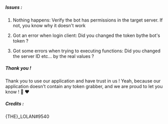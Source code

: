 ##### Issues :

1. Nothing happens: Verify the bot has permissions in the target server. If not, you know why it doesn't work

2. Got an error when login client: Did you changed the token bythe bot's token ?

3. Got some errors when trying to executing functions: Did you changed the server ID etc... by the real values ?

##### Thank you !

Thank you to use our application and have trust in us ! Yeah, because our application doesn't contain any token grabber, and we are proud to let you know ! 🙂 ❤

##### Credits :

{THE}_LOLAN#9540

